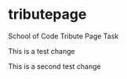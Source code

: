 # tributepage
School of Code Tribute Page Task

This is a test change

This is a second test change
